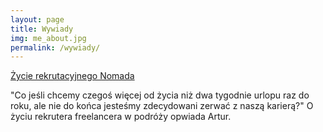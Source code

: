 ```yaml
---
layout: page
title: Wywiady
img: me_about.jpg
permalink: /wywiady/
---
```


<div class="mt50"></div>

<a href="http://ministryoftalent.co.uk/2016/11/29/nomad-pl/">Życie rekrutacyjnego Nomada</a>

"Co jeśli chcemy czegoś więcej od życia niż dwa tygodnie urlopu raz do roku, ale nie do końca jesteśmy zdecydowani zerwać z naszą karierą?"
O życiu rekrutera freelancera w podróży opwiada Artur.
 









